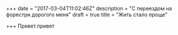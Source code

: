 +++
date = "2017-03-04T11:02:46Z"
description = "С переездом на форестри дорогого меня"
draft = true
title = "Жить стало проще"

+++
Привет.привет